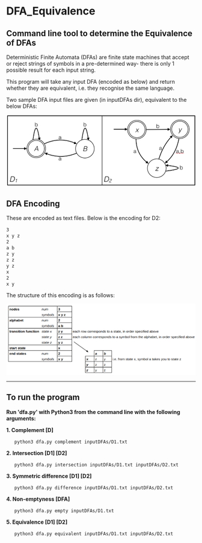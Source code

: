 DFA_Equivalence
===============

Command line tool to determine the Equivalence of DFAs
------------------------------------------------------

Deterministic Finite Automata (DFAs) are finite state machines that accept or
reject strings of symbols in a pre-determined way- there is only 1 possible result
for each input string.

This program will take any input DFA (encoded as below) and return whether
they are equivalent, i.e. they recognise the same language.

Two sample DFA input files are given (in inputDFAs dir), equivalent to the below DFAs:

![](DFAs.png)

DFA Encoding
-------------

These are encoded as text files. Below is the encoding for D2:

    3 
    x y z 
    2 
    a b 
    z y 
    z z 
    y z 
    x 
    2 
    x y 

The structure of this encoding is as follows:

![](DFA_encoding.png)


_________________________________________________________________________

To run the program
-------------------

**Run 'dfa.py' with Python3 from the command line with the following arguments:**

**1. Complement [D]**
    
       python3 dfa.py complement inputDFAs/D1.txt


**2. Intersection [D1] [D2]**

       python3 dfa.py intersection inputDFAs/D1.txt inputDFAs/D2.txt


**3. Symmetric difference [D1] [D2]**

       python3 dfa.py difference inputDFAs/D1.txt inputDFAs/D2.txt


**4. Non-emptyness [DFA]**

       python3 dfa.py empty inputDFAs/D1.txt


**5. Equivalence [D1] [D2]**

       python3 dfa.py equivalent inputDFAs/D1.txt inputDFAs/D2.txt

